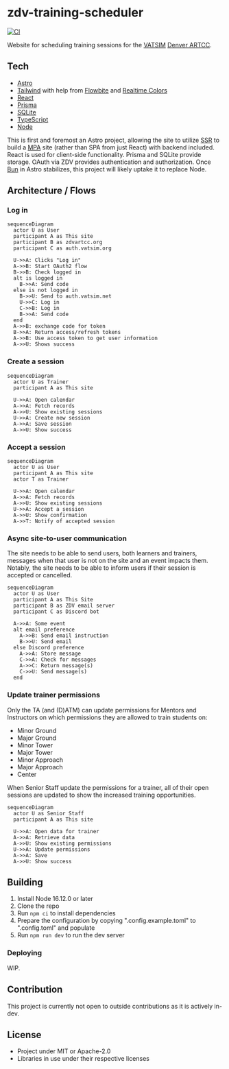 # zdv-training-scheduler

[![CI](https://github.com/Celeo/zdv-training-scheduler/actions/workflows/ci.yml/badge.svg)](https://github.com/Celeo/zdv-training-scheduler/actions/workflows/ci.yml)

Website for scheduling training sessions for the [VATSIM](https://vatsim.net/) [Denver ARTCC](https://zdvartcc.org/).

## Tech

- [Astro](https://astro.build/)
- [Tailwind](https://tailwindcss.com/) with help from [Flowbite](https://flowbite.com/) and [Realtime Colors](https://realtimecolors.com/)
- [React](https://react.dev/)
- [Prisma](https://www.prisma.io/)
- [SQLite](https://www.sqlite.org/index.html)
- [TypeScript](https://www.typescriptlang.org/)
- [Node](https://nodejs.org/en)

This is first and foremost an Astro project, allowing the site to utilize [SSR](https://docs.astro.build/en/guides/server-side-rendering/) to build a [MPA](https://docs.astro.build/en/concepts/why-astro/#server-first) site (rather than SPA from just React) with backend included. React is used for client-side functionality. Prisma and SQLite provide storage. OAuth via ZDV provides authentication and authorization. Once [Bun](https://bun.sh/) in Astro stabilizes, this project will likely uptake it to replace Node.

## Architecture / Flows

### Log in

```mermaid
sequenceDiagram
  actor U as User
  participant A as This site
  participant B as zdvartcc.org
  participant C as auth.vatsim.org

  U->>A: Clicks "Log in"
  A->>B: Start OAuth2 flow
  B->>B: Check logged in
  alt is logged in
    B->>A: Send code
  else is not logged in
    B->>U: Send to auth.vatsim.net
    U->>C: Log in
    C->>B: Log in
    B->>A: Send code
  end
  A->>B: exchange code for token
  B->>A: Return access/refresh tokens
  A->>B: Use access token to get user information
  A->>U: Shows success
```

### Create a session

```mermaid
sequenceDiagram
  actor U as Trainer
  participant A as This site

  U->>A: Open calendar
  A->>A: Fetch records
  A->>U: Show existing sessions
  U->>A: Create new session
  A->>A: Save session
  A->>U: Show success
```

### Accept a session

```mermaid
sequenceDiagram
  actor U as User
  participant A as This site
  actor T as Trainer

  U->>A: Open calendar
  A->>A: Fetch records
  A->>U: Show existing sessions
  U->>A: Accept a session
  A->>U: Show confirmation
  A->>T: Notify of accepted session
```

### Async site-to-user communication

The site needs to be able to send users, both learners and trainers, messages when that user is not
on the site and an event impacts them. Notably, the site needs to be able to inform users if their
session is accepted or cancelled.

```mermaid
sequenceDiagram
  actor U as User
  participant A as This Site
  participant B as ZDV email server
  participant C as Discord bot

  A->>A: Some event
  alt email preference
    A->>B: Send email instruction
    B->>U: Send email
  else Discord preference
    A->>A: Store message
    C->>A: Check for messages
    A->>C: Return message(s)
    C->>U: Send message(s)
  end
```

### Update trainer permissions

Only the TA (and (D)ATM) can update permissions for Mentors and Instructors on which permissions they are allowed
to train students on:

- Minor Ground
- Major Ground
- Minor Tower
- Major Tower
- Minor Approach
- Major Approach
- Center

When Senior Staff update the permissions for a trainer, all of their open sessions
are updated to show the increased training opportunities.

```mermaid
sequenceDiagram
  actor U as Senior Staff
  participant A as This site

  U->>A: Open data for trainer
  A->>A: Retrieve data
  A->>U: Show existing permissions
  U->>A: Update permissions
  A->>A: Save
  A->>U: Show success
```

## Building

1. Install Node 16.12.0 or later
1. Clone the repo
1. Run `npm ci` to install dependencies
1. Prepare the configuration by copying ".config.example.toml" to ".config.toml" and populate
1. Run `npm run dev` to run the dev server

### Deploying

WIP.

## Contribution

This project is currently not open to outside contributions as it is actively in-dev.

## License

- Project under MIT or Apache-2.0
- Libraries in use under their respective licenses
